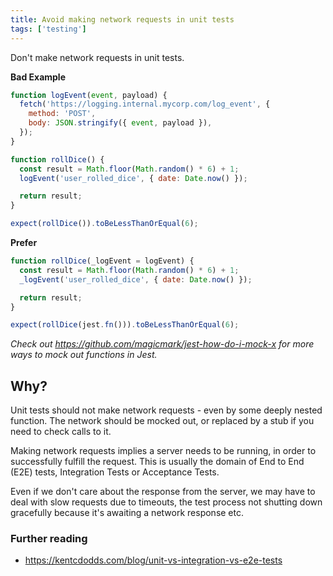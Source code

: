 ```yaml
---
title: Avoid making network requests in unit tests
tags: ['testing']
---
```


Don't make network requests in unit tests.

**Bad Example**

```js
function logEvent(event, payload) {
  fetch('https://logging.internal.mycorp.com/log_event', {
    method: 'POST',
    body: JSON.stringify({ event, payload }),
  });
}

function rollDice() {
  const result = Math.floor(Math.random() * 6) + 1;
  logEvent('user_rolled_dice', { date: Date.now() });

  return result;
}

expect(rollDice()).toBeLessThanOrEqual(6);
```

**Prefer**

```js
function rollDice(_logEvent = logEvent) {
  const result = Math.floor(Math.random() * 6) + 1;
  _logEvent('user_rolled_dice', { date: Date.now() });

  return result;
}

expect(rollDice(jest.fn())).toBeLessThanOrEqual(6);
```

_Check out <https://github.com/magicmark/jest-how-do-i-mock-x> for more ways to
mock out functions in Jest._

## Why?

Unit tests should not make network requests - even by some deeply nested
function. The network should be mocked out, or replaced by a stub if you need to
check calls to it.

Making network requests implies a server needs to be running, in order to
successfully fulfill the request. This is usually the domain of End to End (E2E)
tests, Integration Tests or Acceptance Tests.

Even if we don't care about the response from the server, we may have to deal
with slow requests due to timeouts, the test process not shutting down gracefully
because it's awaiting a network response etc.

### Further reading

- <https://kentcdodds.com/blog/unit-vs-integration-vs-e2e-tests>
